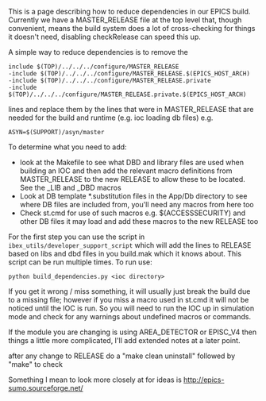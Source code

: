 This is a page describing how to reduce dependencies in our EPICS build. Currently we have a MASTER_RELEASE file at the top level that, though convenient, means the build system does a lot of cross-checking for things it doesn't need, disabling checkRelease can speed this up.  

A simple way to reduce dependencies is to remove the 
```
include $(TOP)/../../../configure/MASTER_RELEASE
-include $(TOP)/../../../configure/MASTER_RELEASE.$(EPICS_HOST_ARCH)
-include $(TOP)/../../../configure/MASTER_RELEASE.private
-include $(TOP)/../../../configure/MASTER_RELEASE.private.$(EPICS_HOST_ARCH)
```
lines and replace them by the lines that were in MASTER_RELEASE that are needed for the build and runtime (e.g. ioc loading db files) e.g.
```
ASYN=$(SUPPORT)/asyn/master
```
To determine what you need to add: 
* look at the Makefile to see what DBD and library files are used when building an IOC and then add the relevant macro definitions from MASTER_RELEASE to the new RELEASE to allow these to be located. See the _LIB and _DBD macros 
* Look at DB template *.substitution files in the App/Db directory to see where DB files are included from, you'll need any macros from here too
* Check st.cmd for use of such macros e.g. $(ACCESSSECURITY) and other DB files it may load and add these macros to the new RELEASE too

For the first step you can use the script in `ibex_utils/developer_support_script` which will add the lines to RELEASE based on libs and dbd files in you build.mak which it knows about. This script can be run multiple times. To run use:

    python build_dependencies.py <ioc directory>

If you get it wrong / miss something, it will usually just break the build due to a missing file; however if you miss a macro used in st.cmd it will not be noticed until the IOC is run. So you will need to run the IOC up in simulation mode and check for any warnings about undefined macros or commands. 

If the module you are changing is using AREA_DETECTOR or EPISC_V4 then things a little more complicated, I'll add extended notes at a later point.
  
after any change to RELEASE do a "make clean uninstall" followed by "make" to check

Something I mean to look more closely at for ideas is http://epics-sumo.sourceforge.net/

